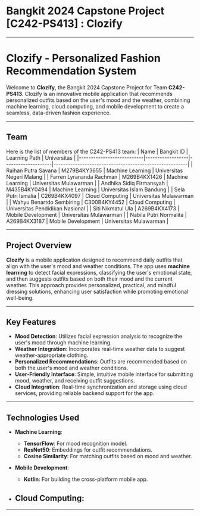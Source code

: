    # Bangkit 2024 Capstone Project [C242-PS413] : Clozify

---
# Clozify - Personalized Fashion Recommendation System

Welcome to **Clozify**, the Bangkit 2024 Capstone Project for Team **C242-PS413**. Clozify is an innovative mobile application that recommends personalized outfits based on the user's mood and the weather, combining machine learning, cloud computing, and mobile development to create a seamless, data-driven fashion experience.

---

## Team

Here is the list of members of the C242-PS413 team:
|            Name           | Bangkit ID       |   Learning Path    |                        Universitas                        |
|---------------------------|------------------|--------------------|--------------------------------------------------------|
| Raihan Putra Savana       | M279B4KY3655     | Machine Learning   | Universitas Negeri Malang                   |
| Farren Lyrananda Rachman  | M269B4KX1426     | Machine Learning   | Universitas Mulawarman         |
| Andhika Sidiq Firmansyah  | M435B4KY0494     | Machine Learning   | Universitas Islam Bandung          |
| Sela Putri Ismalia        | C269B4KX4097     | Cloud Computing    | Universitas Mulawarman            |
| Wahyu Benartdo Sembiring  | C300B4KY4452     | Cloud Computing    | Universitas Pendidikan Nasional             |
| Siti Nikmatul Ula         | A269B4KX4173     | Mobile Development | Universitas Mulawarman               |
| Nabila Putri Normalita    | A269B4KX3187     | Mobile Development | Universitas Mulawarman               |

---

## Project Overview

**Clozify** is a mobile application designed to recommend daily outfits that align with the user's mood and weather conditions. The app uses **machine learning** to detect facial expressions, classifying the user's emotional state, and then suggests outfits based on both their mood and the current weather. This approach provides personalized, practical, and mindful dressing solutions, enhancing user satisfaction while promoting emotional well-being.

---

## Key Features

- **Mood Detection**: Utilizes facial expression analysis to recognize the user's mood through machine learning.
- **Weather Integration**: Incorporates real-time weather data to suggest weather-appropriate clothing.
- **Personalized Recommendations**: Outfits are recommended based on both the user's mood and weather conditions.
- **User-Friendly Interface**: Simple, intuitive mobile interface for submitting mood, weather, and receiving outfit suggestions.
- **Cloud Integration**: Real-time synchronization and storage using cloud services, providing reliable backend support for the app.

---

## Technologies Used

- **Machine Learning**: 
  - **TensorFlow**: For mood recognition model.
  - **ResNet50**: Embeddings for outfit recommendations.
  - **Cosine Similarity**: For matching outfits based on mood and weather.
  
- **Mobile Development**:
  - **Kotlin**: For building the cross-platform mobile app.
  
- **Cloud Computing**:
  - 

---

